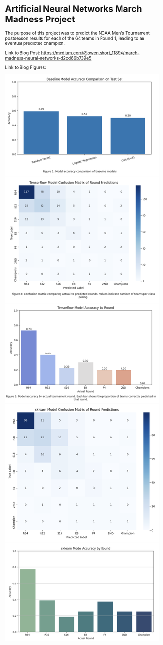 # Artificial Neural Networks March Madness Project
The purpose of this project was to predict the NCAA Men's Tournament postseason results for each of the 64 teams in Round 1, leading to an eventual predicted champion.

Link to Blog Post: https://medium.com/@owen.short_11894/march-madness-neural-networks-d2cd66b739e5

Link to Blog Figures: 

[![Baseline Accuracy](blog_figures/Baseline_Accuracy.png)](https://github.com/willtaggard/ANN-Final-Project-March-Madness-Neural-Networks/blob/main/Final_Neural_Network_Models.ipynb#L)
[![Tensorflow Confusion Matrix](blog_figures/Tensorflow_Confusion_Matrix.png)](https://github.com/willtaggard/ANN-Final-Project-March-Madness-Neural-Networks/blob/main/Final_Neural_Network_Models.ipynb#L)
[![Tensorflow Model Accuracy](blog_figures/Tensorflow_Model_Accuracy.png)](https://github.com/willtaggard/ANN-Final-Project-March-Madness-Neural-Networks/blob/main/Final_Neural_Network_Models.ipynb#L)
[![sklearn Confusion Matrix](blog_figures/sklearn_Confusion_Matrix.png)](https://github.com/oshort01/ANN-Final-Project-March-Madness-Neural-Networks/blob/main/Final_Neural_Network_Models.ipynb#L162)
[![sklearn Model Accuracy](blog_figures/sklearn_Model_Accuracy.png)](https://github.com/oshort01/ANN-Final-Project-March-Madness-Neural-Networks/blob/main/Final_Neural_Network_Models.ipynb#L172)


